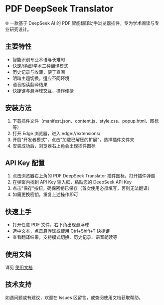 # PDF DeepSeek Translator

🌐 一款基于 DeepSeek AI 的 PDF 智能翻译助手浏览器插件，专为学术阅读与专业研究设计。

## 主要特性
- 智能识别专业术语与长难句
- 快速/详细/学术三种翻译模式
- 历史记录与收藏，便于查阅
- 明暗主题切换，适应不同环境
- 语音朗读翻译结果
- 快捷键与悬浮球交互，操作便捷

## 安装方法
1. 下载插件文件（manifest.json、content.js、style.css、popup.html、图标等）
2. 打开 Edge 浏览器，进入 edge://extensions/
3. 开启"开发者模式"，点击"加载已解压的扩展"，选择插件文件夹
4. 安装成功后，浏览器右上角会出现插件图标

## API Key 配置
1. 点击浏览器右上角的 PDF DeepSeek Translator 插件图标，打开插件弹窗
2. 在弹窗内找到 API Key 输入框，粘贴您的 DeepSeek API Key
3. 点击"保存"按钮，确保密钥已保存（首次使用必须填写，否则无法翻译）
4. 如需更换密钥，重复上述操作即可

## 快速上手
- 打开任意 PDF 文件，右下角出现悬浮球
- 选中文本，点击悬浮球或使用 Ctrl+Shift+T 快捷键
- 查看翻译结果，支持模式切换、历史记录、语音朗读等

## 使用文档
详见 [使用文档](./使用文档.md)

## 技术支持
如遇问题或有建议，欢迎在 Issues 区留言，或查阅使用文档获取帮助。